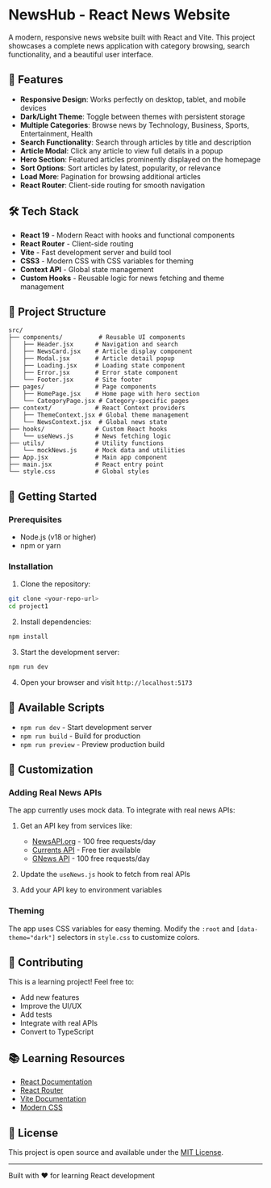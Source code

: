 # NewsHub - React News Website

A modern, responsive news website built with React and Vite. This project showcases a complete news application with category browsing, search functionality, and a beautiful user interface.

## 🚀 Features

- **Responsive Design**: Works perfectly on desktop, tablet, and mobile devices
- **Dark/Light Theme**: Toggle between themes with persistent storage
- **Multiple Categories**: Browse news by Technology, Business, Sports, Entertainment, Health
- **Search Functionality**: Search through articles by title and description
- **Article Modal**: Click any article to view full details in a popup
- **Hero Section**: Featured articles prominently displayed on the homepage
- **Sort Options**: Sort articles by latest, popularity, or relevance
- **Load More**: Pagination for browsing additional articles
- **React Router**: Client-side routing for smooth navigation

## 🛠 Tech Stack

- **React 19** - Modern React with hooks and functional components
- **React Router** - Client-side routing
- **Vite** - Fast development server and build tool
- **CSS3** - Modern CSS with CSS variables for theming
- **Context API** - Global state management
- **Custom Hooks** - Reusable logic for news fetching and theme management

## 📁 Project Structure

```
src/
├── components/          # Reusable UI components
│   ├── Header.jsx      # Navigation and search
│   ├── NewsCard.jsx    # Article display component
│   ├── Modal.jsx       # Article detail popup
│   ├── Loading.jsx     # Loading state component
│   ├── Error.jsx       # Error state component
│   └── Footer.jsx      # Site footer
├── pages/              # Page components
│   ├── HomePage.jsx    # Home page with hero section
│   └── CategoryPage.jsx # Category-specific pages
├── context/            # React Context providers
│   ├── ThemeContext.jsx # Global theme management
│   └── NewsContext.jsx  # Global news state
├── hooks/              # Custom React hooks
│   └── useNews.js      # News fetching logic
├── utils/              # Utility functions
│   └── mockNews.js     # Mock data and utilities
├── App.jsx             # Main app component
├── main.jsx            # React entry point
└── style.css           # Global styles
```

## 🚀 Getting Started

### Prerequisites

- Node.js (v18 or higher)
- npm or yarn

### Installation

1. Clone the repository:
```bash
git clone <your-repo-url>
cd project1
```

2. Install dependencies:
```bash
npm install
```

3. Start the development server:
```bash
npm run dev
```

4. Open your browser and visit `http://localhost:5173`

## 📝 Available Scripts

- `npm run dev` - Start development server
- `npm run build` - Build for production
- `npm run preview` - Preview production build

## 🎨 Customization

### Adding Real News APIs

The app currently uses mock data. To integrate with real news APIs:

1. Get an API key from services like:
   - [NewsAPI.org](https://newsapi.org/) - 100 free requests/day
   - [Currents API](https://currentsapi.services/) - Free tier available
   - [GNews API](https://gnews.io/) - 100 free requests/day

2. Update the `useNews.js` hook to fetch from real APIs
3. Add your API key to environment variables

### Theming

The app uses CSS variables for easy theming. Modify the `:root` and `[data-theme="dark"]` selectors in `style.css` to customize colors.

## 🤝 Contributing

This is a learning project! Feel free to:
- Add new features
- Improve the UI/UX
- Add tests
- Integrate with real APIs
- Convert to TypeScript

## 📚 Learning Resources

- [React Documentation](https://react.dev/)
- [React Router](https://reactrouter.com/)
- [Vite Documentation](https://vitejs.dev/)
- [Modern CSS](https://web.dev/learn/css/)

## 📄 License

This project is open source and available under the [MIT License](LICENSE).

---

Built with ❤️ for learning React development
